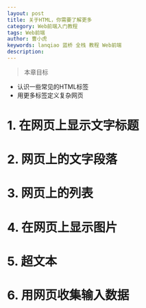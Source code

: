 ```yaml
---
layout: post
title: 关于HTML，你需要了解更多
category: Web前端入门教程
tags: Web前端
author: 曹小虎
keywords: lanqiao 蓝桥 全栈 教程 Web前端
description: 
---
```


> 本章目标

- 认识一些常见的HTML标签
- 用更多标签定义复杂网页

# 1. 在网页上显示文字标题


# 2. 网页上的文字段落


# 3. 网页上的列表



# 4. 在网页上显示图片



# 5. 超文本 


# 6. 用网页收集输入数据


 
